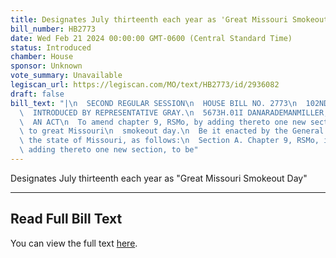```yaml
---
title: Designates July thirteenth each year as 'Great Missouri Smokeout Day'
bill_number: HB2773
date: Wed Feb 21 2024 00:00:00 GMT-0600 (Central Standard Time)
status: Introduced
chamber: House
sponsor: Unknown
vote_summary: Unavailable
legiscan_url: https://legiscan.com/MO/text/HB2773/id/2936082
draft: false
bill_text: "|\n  SECOND REGULAR SESSION\n  HOUSE BILL NO. 2773\n  102ND GENERAL ASSEMBLY\n\
  \  INTRODUCED BY REPRESENTATIVE GRAY.\n  5673H.01I DANARADEMANMILLER,ChiefClerk\n\
  \  AN ACT\n  To amend chapter 9, RSMo, by adding thereto one new section relating\
  \ to great Missouri\n  smokeout day.\n  Be it enacted by the General Assembly of\
  \ the state of Missouri, as follows:\n  Section A. Chapter 9, RSMo, is amended by\
  \ adding thereto one new section, to be"
---
```

Designates July thirteenth each year as "Great Missouri Smokeout Day"

---

## Read Full Bill Text

You can view the full text [here](https://legiscan.com/MO/text/HB2773/id/2936082).

